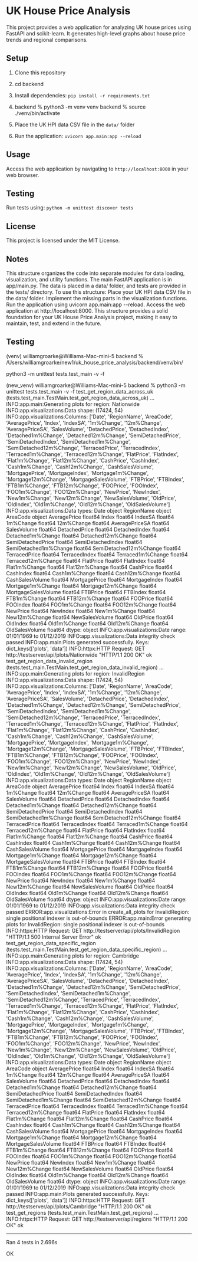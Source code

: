 
# UK House Price Analysis

This project provides a web application for analyzing UK house prices using FastAPI and scikit-learn. It generates high-level graphs about house price trends and regional comparisons.

## Setup

1. Clone this repository
2. cd backend
3. Install dependencies: `pip install -r requirements.txt`
4. backend % python3 -m venv venv
backend % source ./venv/bin/activate


5. Place the UK HPI data CSV file in the `data/` folder
6. Run the application: `uvicorn app.main:app --reload`

## Usage

Access the web application by navigating to `http://localhost:8000` in your web browser.

## Testing

Run tests using: `python -m unittest discover tests`

## License

This project is licensed under the MIT License.

## Notes
This structure organizes the code into separate modules for data loading, visualization, and utility functions. The main FastAPI application is in app/main.py. The data is placed in a data/ folder, and tests are provided in the tests/ directory.
To use this structure:
Place your UK HPI data CSV file in the data/ folder.
Implement the missing parts in the visualization functions.
Run the application using uvicorn app.main:app --reload.
Access the web application at http://localhost:8000.
This structure provides a solid foundation for your UK House Price Analysis project, making it easy to maintain, test, and extend in the future.

## Testing 
(venv) williamgroarke@Williams-Mac-mini-5 backend % /Users/williamgroarke/new1/uk_house_price_analysis/backend/venv/bin/

python3 -m unittest tests.test_main -v -f


(new_venv) williamgroarke@Williams-Mac-mini-5 backend % python3 -m unittest tests.test_main -v -f
test_get_region_data_across_uk (tests.test_main.TestMain.test_get_region_data_across_uk) ... INFO:app.main:Generating plots for region: Nationwide
INFO:app.visualizations:Data shape: (17424, 54)
INFO:app.visualizations:Columns: ['Date', 'RegionName', 'AreaCode', 'AveragePrice', 'Index', 'IndexSA', '1m%Change', '12m%Change', 'AveragePriceSA', 'SalesVolume', 'DetachedPrice', 'DetachedIndex', 'Detached1m%Change', 'Detached12m%Change', 'SemiDetachedPrice', 'SemiDetachedIndex', 'SemiDetached1m%Change', 'SemiDetached12m%Change', 'TerracedPrice', 'TerracedIndex', 'Terraced1m%Change', 'Terraced12m%Change', 'FlatPrice', 'FlatIndex', 'Flat1m%Change', 'Flat12m%Change', 'CashPrice', 'CashIndex', 'Cash1m%Change', 'Cash12m%Change', 'CashSalesVolume', 'MortgagePrice', 'MortgageIndex', 'Mortgage1m%Change', 'Mortgage12m%Change', 'MortgageSalesVolume', 'FTBPrice', 'FTBIndex', 'FTB1m%Change', 'FTB12m%Change', 'FOOPrice', 'FOOIndex', 'FOO1m%Change', 'FOO12m%Change', 'NewPrice', 'NewIndex', 'New1m%Change', 'New12m%Change', 'NewSalesVolume', 'OldPrice', 'OldIndex', 'Old1m%Change', 'Old12m%Change', 'OldSalesVolume']
INFO:app.visualizations:Data types: Date                       object
RegionName                 object
AreaCode                   object
AveragePrice              float64
Index                     float64
IndexSA                   float64
1m%Change                 float64
12m%Change                float64
AveragePriceSA            float64
SalesVolume               float64
DetachedPrice             float64
DetachedIndex             float64
Detached1m%Change         float64
Detached12m%Change        float64
SemiDetachedPrice         float64
SemiDetachedIndex         float64
SemiDetached1m%Change     float64
SemiDetached12m%Change    float64
TerracedPrice             float64
TerracedIndex             float64
Terraced1m%Change         float64
Terraced12m%Change        float64
FlatPrice                 float64
FlatIndex                 float64
Flat1m%Change             float64
Flat12m%Change            float64
CashPrice                 float64
CashIndex                 float64
Cash1m%Change             float64
Cash12m%Change            float64
CashSalesVolume           float64
MortgagePrice             float64
MortgageIndex             float64
Mortgage1m%Change         float64
Mortgage12m%Change        float64
MortgageSalesVolume       float64
FTBPrice                  float64
FTBIndex                  float64
FTB1m%Change              float64
FTB12m%Change             float64
FOOPrice                  float64
FOOIndex                  float64
FOO1m%Change              float64
FOO12m%Change             float64
NewPrice                  float64
NewIndex                  float64
New1m%Change              float64
New12m%Change             float64
NewSalesVolume            float64
OldPrice                  float64
OldIndex                  float64
Old1m%Change              float64
Old12m%Change             float64
OldSalesVolume            float64
dtype: object
INFO:app.visualizations:Date range: 01/01/1969 to 01/12/2019
INFO:app.visualizations:Data integrity check passed
INFO:app.main:Plots generated successfully. Keys: dict_keys(['plots', 'data'])
INFO:httpx:HTTP Request: GET http://testserver/api/plots/Nationwide "HTTP/1.1 200 OK"
ok
test_get_region_data_invalid_region (tests.test_main.TestMain.test_get_region_data_invalid_region) ... INFO:app.main:Generating plots for region: InvalidRegion
INFO:app.visualizations:Data shape: (17424, 54)
INFO:app.visualizations:Columns: ['Date', 'RegionName', 'AreaCode', 'AveragePrice', 'Index', 'IndexSA', '1m%Change', '12m%Change', 'AveragePriceSA', 'SalesVolume', 'DetachedPrice', 'DetachedIndex', 'Detached1m%Change', 'Detached12m%Change', 'SemiDetachedPrice', 'SemiDetachedIndex', 'SemiDetached1m%Change', 'SemiDetached12m%Change', 'TerracedPrice', 'TerracedIndex', 'Terraced1m%Change', 'Terraced12m%Change', 'FlatPrice', 'FlatIndex', 'Flat1m%Change', 'Flat12m%Change', 'CashPrice', 'CashIndex', 'Cash1m%Change', 'Cash12m%Change', 'CashSalesVolume', 'MortgagePrice', 'MortgageIndex', 'Mortgage1m%Change', 'Mortgage12m%Change', 'MortgageSalesVolume', 'FTBPrice', 'FTBIndex', 'FTB1m%Change', 'FTB12m%Change', 'FOOPrice', 'FOOIndex', 'FOO1m%Change', 'FOO12m%Change', 'NewPrice', 'NewIndex', 'New1m%Change', 'New12m%Change', 'NewSalesVolume', 'OldPrice', 'OldIndex', 'Old1m%Change', 'Old12m%Change', 'OldSalesVolume']
INFO:app.visualizations:Data types: Date                       object
RegionName                 object
AreaCode                   object
AveragePrice              float64
Index                     float64
IndexSA                   float64
1m%Change                 float64
12m%Change                float64
AveragePriceSA            float64
SalesVolume               float64
DetachedPrice             float64
DetachedIndex             float64
Detached1m%Change         float64
Detached12m%Change        float64
SemiDetachedPrice         float64
SemiDetachedIndex         float64
SemiDetached1m%Change     float64
SemiDetached12m%Change    float64
TerracedPrice             float64
TerracedIndex             float64
Terraced1m%Change         float64
Terraced12m%Change        float64
FlatPrice                 float64
FlatIndex                 float64
Flat1m%Change             float64
Flat12m%Change            float64
CashPrice                 float64
CashIndex                 float64
Cash1m%Change             float64
Cash12m%Change            float64
CashSalesVolume           float64
MortgagePrice             float64
MortgageIndex             float64
Mortgage1m%Change         float64
Mortgage12m%Change        float64
MortgageSalesVolume       float64
FTBPrice                  float64
FTBIndex                  float64
FTB1m%Change              float64
FTB12m%Change             float64
FOOPrice                  float64
FOOIndex                  float64
FOO1m%Change              float64
FOO12m%Change             float64
NewPrice                  float64
NewIndex                  float64
New1m%Change              float64
New12m%Change             float64
NewSalesVolume            float64
OldPrice                  float64
OldIndex                  float64
Old1m%Change              float64
Old12m%Change             float64
OldSalesVolume            float64
dtype: object
INFO:app.visualizations:Date range: 01/01/1969 to 01/12/2019
INFO:app.visualizations:Data integrity check passed
ERROR:app.visualizations:Error in create_all_plots for InvalidRegion: single positional indexer is out-of-bounds
ERROR:app.main:Error generating plots for InvalidRegion: single positional indexer is out-of-bounds
INFO:httpx:HTTP Request: GET http://testserver/api/plots/InvalidRegion "HTTP/1.1 500 Internal Server Error"
ok
test_get_region_data_specific_region (tests.test_main.TestMain.test_get_region_data_specific_region) ... INFO:app.main:Generating plots for region: Cambridge
INFO:app.visualizations:Data shape: (17424, 54)
INFO:app.visualizations:Columns: ['Date', 'RegionName', 'AreaCode', 'AveragePrice', 'Index', 'IndexSA', '1m%Change', '12m%Change', 'AveragePriceSA', 'SalesVolume', 'DetachedPrice', 'DetachedIndex', 'Detached1m%Change', 'Detached12m%Change', 'SemiDetachedPrice', 'SemiDetachedIndex', 'SemiDetached1m%Change', 'SemiDetached12m%Change', 'TerracedPrice', 'TerracedIndex', 'Terraced1m%Change', 'Terraced12m%Change', 'FlatPrice', 'FlatIndex', 'Flat1m%Change', 'Flat12m%Change', 'CashPrice', 'CashIndex', 'Cash1m%Change', 'Cash12m%Change', 'CashSalesVolume', 'MortgagePrice', 'MortgageIndex', 'Mortgage1m%Change', 'Mortgage12m%Change', 'MortgageSalesVolume', 'FTBPrice', 'FTBIndex', 'FTB1m%Change', 'FTB12m%Change', 'FOOPrice', 'FOOIndex', 'FOO1m%Change', 'FOO12m%Change', 'NewPrice', 'NewIndex', 'New1m%Change', 'New12m%Change', 'NewSalesVolume', 'OldPrice', 'OldIndex', 'Old1m%Change', 'Old12m%Change', 'OldSalesVolume']
INFO:app.visualizations:Data types: Date                       object
RegionName                 object
AreaCode                   object
AveragePrice              float64
Index                     float64
IndexSA                   float64
1m%Change                 float64
12m%Change                float64
AveragePriceSA            float64
SalesVolume               float64
DetachedPrice             float64
DetachedIndex             float64
Detached1m%Change         float64
Detached12m%Change        float64
SemiDetachedPrice         float64
SemiDetachedIndex         float64
SemiDetached1m%Change     float64
SemiDetached12m%Change    float64
TerracedPrice             float64
TerracedIndex             float64
Terraced1m%Change         float64
Terraced12m%Change        float64
FlatPrice                 float64
FlatIndex                 float64
Flat1m%Change             float64
Flat12m%Change            float64
CashPrice                 float64
CashIndex                 float64
Cash1m%Change             float64
Cash12m%Change            float64
CashSalesVolume           float64
MortgagePrice             float64
MortgageIndex             float64
Mortgage1m%Change         float64
Mortgage12m%Change        float64
MortgageSalesVolume       float64
FTBPrice                  float64
FTBIndex                  float64
FTB1m%Change              float64
FTB12m%Change             float64
FOOPrice                  float64
FOOIndex                  float64
FOO1m%Change              float64
FOO12m%Change             float64
NewPrice                  float64
NewIndex                  float64
New1m%Change              float64
New12m%Change             float64
NewSalesVolume            float64
OldPrice                  float64
OldIndex                  float64
Old1m%Change              float64
Old12m%Change             float64
OldSalesVolume            float64
dtype: object
INFO:app.visualizations:Date range: 01/01/1969 to 01/12/2019
INFO:app.visualizations:Data integrity check passed
INFO:app.main:Plots generated successfully. Keys: dict_keys(['plots', 'data'])
INFO:httpx:HTTP Request: GET http://testserver/api/plots/Cambridge "HTTP/1.1 200 OK"
ok
test_get_regions (tests.test_main.TestMain.test_get_regions) ... INFO:httpx:HTTP Request: GET http://testserver/api/regions "HTTP/1.1 200 OK"
ok

----------------------------------------------------------------------
Ran 4 tests in 2.696s

OK
